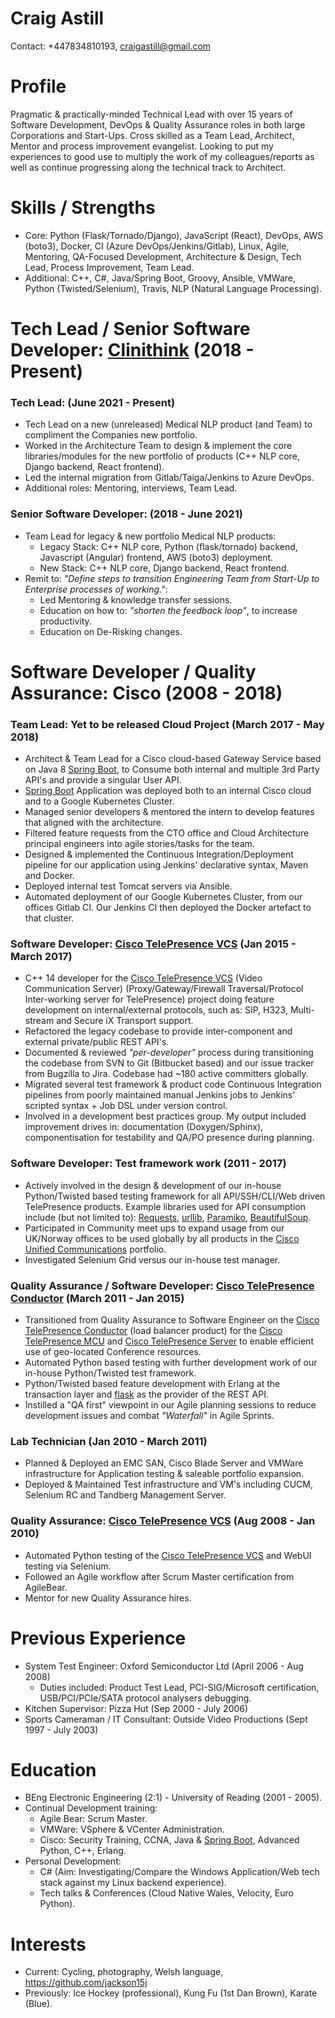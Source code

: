 Craig Astill
============

Contact: +447834810193, craigastill@gmail.com

Profile
=======

Pragmatic & practically-minded Technical Lead with over 15 years of Software
Development, DevOps & Quality Assurance roles in both large Corporations and
Start-Ups. Cross skilled as a Team Lead, Architect, Mentor and process
improvement evangelist. Looking to put my experiences to good use to multiply
the work of my colleagues/reports as well as continue progressing along the
technical track to Architect.

Skills / Strengths
==================

* Core: Python (Flask/Tornado/Django), JavaScript (React), DevOps, AWS (boto3),
  Docker, CI (Azure DevOps/Jenkins/Gitlab), Linux, Agile, Mentoring, QA-Focused
  Development, Architecture & Design, Tech Lead, Process Improvement, Team
  Lead.
* Additional: C++, C#, Java/Spring Boot, Groovy, Ansible, VMWare,
  Python (Twisted/Selenium), Travis, NLP (Natural Language Processing).

Tech Lead / Senior Software Developer: [Clinithink] (2018 - Present)
====================================================================

### Tech Lead: (June 2021 - Present)

* Tech Lead on a new (unreleased) Medical NLP product (and Team) to compliment
  the Companies new portfolio.
* Worked in the Architecture Team to design & implement the core
  libraries/modules for the new portfolio of products (C++ NLP core, Django
  backend, React frontend).
* Led the internal migration from Gitlab/Taiga/Jenkins to Azure DevOps.
* Additional roles: Mentoring, interviews, Team Lead.

### Senior Software Developer: (2018 - June 2021)

* Team Lead for legacy & new portfolio Medical NLP products:
    * Legacy Stack: C++ NLP core, Python (flask/tornado) backend, Javascript
      (Angular) frontend, AWS (boto3) deployment.
    * New Stack: C++ NLP core, Django backend, React frontend.
* Remit to: _"Define steps to transition Engineering Team from Start-Up to
  Enterprise processes of working."_:
    * Led Mentoring & knowledge transfer sessions.
    * Education on how to: _"shorten the feedback loop"_, to increase
      productivity.
    * Education on De-Risking changes.

Software Developer / Quality Assurance: Cisco (2008 - 2018)
===========================================================

### Team Lead: Yet to be released Cloud Project (March 2017 - May 2018)

* Architect & Team Lead for a Cisco cloud-based Gateway Service based on Java 8
  [Spring Boot], to Consume both internal and multiple 3rd Party API's and
  provide a singular User API.
* [Spring Boot] Application was deployed both to an internal Cisco cloud and to
  a Google Kubernetes Cluster.
* Managed senior developers & mentored the intern to develop features that
  aligned with the architecture.
* Filtered feature requests from the CTO office and Cloud Architecture
  principal engineers into agile stories/tasks for the team.
* Designed & implemented the Continuous Integration/Deployment pipeline for our
  application using Jenkins' declarative syntax, Maven and Docker.
* Deployed internal test Tomcat servers via Ansible.
* Automated deployment of our Google Kubernetes Cluster, from our offices
  Gitlab CI. Our Jenkins CI then deployed the Docker artefact to that cluster.

### Software Developer: [Cisco TelePresence VCS] (Jan 2015 - March 2017)

* C++ 14 developer for the [Cisco TelePresence VCS] (Video Communication
  Server) (Proxy/Gateway/Firewall Traversal/Protocol Inter-working server for
  TelePresence) project doing feature development on internal/external
  protocols, such as: SIP, H323, Multi-stream and Secure iX Transport support.
* Refactored the legacy codebase to provide inter-component and external
  private/public REST API's.
* Documented & reviewed _"per-developer"_ process during transitioning the
  codebase from SVN to Git (Bitbucket based) and our issue tracker from
  Bugzilla to Jira. Codebase had ~180 active committers globally.
* Migrated several test framework & product code Continuous Integration
  pipelines from poorly maintained manual Jenkins jobs to Jenkins' scripted
  syntax + Job DSL under version control.
* Involved in a development best practices group. My output included
  improvement drives in: documentation (Doxygen/Sphinx), componentisation for
  testability and QA/PO presence during planning.

### Software Developer: Test framework work (2011 - 2017)

* Actively involved in the design & development of our in-house Python/Twisted
  based testing framework for all API/SSH/CLI/Web driven TelePresence
  products. Example libraries used for API consumption include (but not limited
  to): [Requests], [urllib], [Paramiko], [BeautifulSoup].
* Participated in Community meet ups to expand usage from our UK/Norway offices
  to be used globally by all products in the [Cisco Unified Communications]
  portfolio.
* Investigated Selenium Grid versus our in-house test manager.

### Quality Assurance / Software Developer: [Cisco TelePresence Conductor] (March 2011 - Jan 2015)

* Transitioned from Quality Assurance to Software Engineer on the [Cisco
  TelePresence Conductor] (load balancer product) for the [Cisco TelePresence
  MCU] and [Cisco TelePresence Server] to enable efficient use of geo-located
  Conference resources.
* Automated Python based testing with further development work of our in-house
  Python/Twisted test framework.
* Python/Twisted based feature development with Erlang at the transaction
  layer and [flask] as the provider of the REST API.
* Instilled a "QA first" viewpoint in our Agile planning sessions to reduce
  development issues and combat _"Waterfall"_ in Agile Sprints.

### Lab Technician (Jan 2010 - March 2011)

* Planned & Deployed an EMC SAN, Cisco Blade Server and VMWare infrastructure
  for Application testing & saleable portfolio expansion.
* Deployed & Maintained Test infrastructure and VM's including CUCM, Selenium
  RC and Tandberg Management Server.

### Quality Assurance: [Cisco TelePresence VCS] (Aug 2008 - Jan 2010)

* Automated Python testing of the [Cisco TelePresence VCS] and WebUI testing
  via Selenium.
* Followed an Agile workflow after Scrum Master certification from AgileBear.
* Mentor for new Quality Assurance hires.

Previous Experience
===================

* System Test Engineer: Oxford Semiconductor Ltd (April 2006 - Aug 2008)
    * Duties included: Product Test Lead, PCI-SIG/Microsoft certification,
      USB/PCI/PCIe/SATA protocol analysers debugging.
* Kitchen Supervisor: Pizza Hut (Sep 2000 - July 2006)
* Sports Cameraman / IT Consultant: Outside Video Productions (Sept 1997 - July
  2003)

Education
=========

* BEng Electronic Engineering (2:1) - University of Reading (2001 - 2005).
* Continual Development training:
    * Agile Bear: Scrum Master.
    * VMWare: VSphere & VCenter Administration.
    * Cisco: Security Training, CCNA, Java & [Spring Boot], Advanced Python,
      C++, Erlang.
* Personal Development:
    * C# (Aim: Investigating/Compare the Windows Application/Web tech stack
      against my Linux backend experience).
    * Tech talks & Conferences (Cloud Native Wales, Velocity, Euro Python).

Interests
=========

* Current: Cycling, photography, Welsh language, https://github.com/jackson15j
* Previously: Ice Hockey (professional), Kung Fu (1st Dan Brown), Karate
  (Blue).


[Clinithink]: https://www.clinithink.com

[Cisco TelePresence VCS]: https://www.cisco.com/c/en/us/products/unified-communications/telepresence-video-communication-server-vcs/index.html
[Cisco TelePresence Conductor]: https://www.cisco.com/c/en/us/products/conferencing/telepresence-conductor/index.html
[Cisco TelePresence MCU]: https://www.cisco.com/c/en/us/products/conferencing/telepresence-mcu-mse-series/index.html
[Cisco TelePresence Server]: https://www.cisco.com/c/en/us/products/conferencing/telepresence-server/index.html
[Cisco Unified Communications]: https://www.cisco.com/c/en/us/products/unified-communications/index.html

[BeautifulSoup]: https://www.crummy.com/software/BeautifulSoup/
[Requests]: http://docs.python-requests.org/en/latest/
[Paramiko]: http://www.paramiko.org
[urllib]: https://docs.python.org/3/library/urllib.html
[flask]: https://github.com/pallets/flask/

[Spring Boot]: http://spring.io/projects/spring-framework
